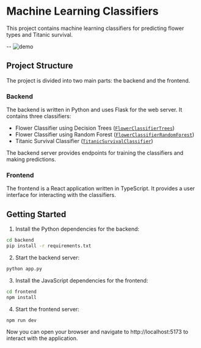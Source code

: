 # Machine Learning Classifiers

This project contains machine learning classifiers for predicting flower types and Titanic survival.

--
![demo](https://github.com/elguarir/flower-classification-app/assets/120427922/29d36222-efba-4d57-8e15-7de8837dfb7a)

## Project Structure

The project is divided into two main parts: the backend and the frontend.

### Backend

The backend is written in Python and uses Flask for the web server. It contains three classifiers:

- Flower Classifier using Decision Trees ([`FlowerClassifierTrees`](backend/flower_classifier.py))
- Flower Classifier using Random Forest ([`FlowerClassifierRandomForest`](backend/flower_classifier.py))
- Titanic Survival Classifier ([`TitanicSurvivalClassifier`](backend/titanic_classifier.py))

The backend server provides endpoints for training the classifiers and making predictions.

### Frontend

The frontend is a React application written in TypeScript. It provides a user interface for interacting with the classifiers.

## Getting Started

1. Install the Python dependencies for the backend:

```sh
cd backend
pip install -r requirements.txt
```

2. Start the backend server:

```sh
python app.py
```

3. Install the JavaScript dependencies for the frontend:

```sh
cd frontend
npm install
```

4. Start the frontend server:

```sh
npm run dev
```

Now you can open your browser and navigate to http://localhost:5173 to interact with the application.
